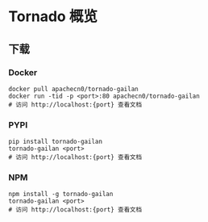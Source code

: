 # Tornado 概览

## 下载

### Docker

```
docker pull apachecn0/tornado-gailan
docker run -tid -p <port>:80 apachecn0/tornado-gailan
# 访问 http://localhost:{port} 查看文档
```

### PYPI

```
pip install tornado-gailan
tornado-gailan <port>
# 访问 http://localhost:{port} 查看文档
```

### NPM

```
npm install -g tornado-gailan
tornado-gailan <port>
# 访问 http://localhost:{port} 查看文档
```